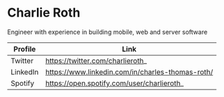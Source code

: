 # Charlie Roth

Engineer with experience in building mobile, web and server software

| Profile | Link |
| ------- | ---- |
| Twitter | https://twitter.com/charlieroth_ |
| LinkedIn | https://www.linkedin.com/in/charles-thomas-roth/ |
| Spotify | https://open.spotify.com/user/charlieroth_ |

